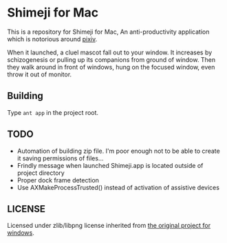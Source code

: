Shimeji for Mac
===============

This is a repository for Shimeji for Mac, An anti-productivity application which is notorious around [pixiv](http://pixiv.net).

When it launched, a cluel mascot fall out to your window. It increases by schizogenesis or pulling up its companions from ground of window. Then they walk around in front of windows, hung on the focused window, even throw it out of monitor.

Building
--------

Type `ant app` in the project root.

TODO
----

* Automation of building zip file. I'm poor enough not to be able to create it saving permissions of files...
* Frindly message when launched Shimeji.app is located outside of project directory
* Proper dock frame detection
* Use AXMakeProcessTrusted() instead of activation of assistive devices

LICENSE
-------

Licensed under zlib/libpng license inherited from [the original project for windows](http://www.group-finity.com/Shimeji/).
